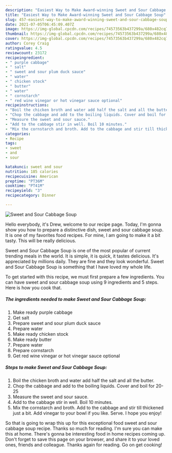 ```yaml
---
description: "Easiest Way to Make Award-winning Sweet and Sour Cabbage Soup"
title: "Easiest Way to Make Award-winning Sweet and Sour Cabbage Soup"
slug: 457-easiest-way-to-make-award-winning-sweet-and-sour-cabbage-soup
date: 2021-07-05T06:45:09.407Z
image: https://img-global.cpcdn.com/recipes/74573563b437299a/680x482cq70/sweet-and-sour-cabbage-soup-recipe-main-photo.jpg
thumbnail: https://img-global.cpcdn.com/recipes/74573563b437299a/680x482cq70/sweet-and-sour-cabbage-soup-recipe-main-photo.jpg
cover: https://img-global.cpcdn.com/recipes/74573563b437299a/680x482cq70/sweet-and-sour-cabbage-soup-recipe-main-photo.jpg
author: Corey Craig
ratingvalue: 4.5
reviewcount: 23172
recipeingredient:
- " purple cabbage"
- " salt"
- " sweet and sour plum duck sauce"
- " water"
- " chicken stock"
- " butter"
- " water"
- " cornstarch"
- " red wine vinegar or hot vinegar sauce optional"
recipeinstructions:
- "Boil the chicken broth and water add half the salt and all the butter."
- "Chop the cabbage and add to the boiling liquids. Cover and boil for 20-25"
- "Measure the sweet and sour sauce."
- "Add to the cabbage stir in well. Boil 10 minutes."
- "Mix the cornstarch and broth. Add to the cabbage and stir till thickened just a bit. Add vinegar to your bowl if you like. Serve. I hope you enjoy!"
categories:
- Recipe
tags:
- sweet
- and
- sour

katakunci: sweet and sour 
nutrition: 185 calories
recipecuisine: American
preptime: "PT36M"
cooktime: "PT41M"
recipeyield: "3"
recipecategory: Dinner

---
```



![Sweet and Sour Cabbage Soup](https://img-global.cpcdn.com/recipes/74573563b437299a/680x482cq70/sweet-and-sour-cabbage-soup-recipe-main-photo.jpg)

Hello everybody, it's Drew, welcome to our recipe page. Today, I'm gonna show you how to prepare a distinctive dish, sweet and sour cabbage soup. It is one of my favorites food recipes. For mine, I am going to make it a bit tasty. This will be really delicious.



Sweet and Sour Cabbage Soup is one of the most popular of current trending meals in the world. It is simple, it is quick, it tastes delicious. It's appreciated by millions daily. They are fine and they look wonderful. Sweet and Sour Cabbage Soup is something that I have loved my whole life.


To get started with this recipe, we must first prepare a few ingredients. You can have sweet and sour cabbage soup using 9 ingredients and 5 steps. Here is how you cook that.

<!--inarticleads1-->

##### The ingredients needed to make Sweet and Sour Cabbage Soup:

1. Make ready  purple cabbage
1. Get  salt
1. Prepare  sweet and sour plum duck sauce
1. Prepare  water
1. Make ready  chicken stock
1. Make ready  butter
1. Prepare  water
1. Prepare  cornstarch
1. Get  red wine vinegar or hot vinegar sauce optional




<!--inarticleads2-->

##### Steps to make Sweet and Sour Cabbage Soup:

1. Boil the chicken broth and water add half the salt and all the butter.
1. Chop the cabbage and add to the boiling liquids. Cover and boil for 20-25
1. Measure the sweet and sour sauce.
1. Add to the cabbage stir in well. Boil 10 minutes.
1. Mix the cornstarch and broth. Add to the cabbage and stir till thickened just a bit. Add vinegar to your bowl if you like. Serve. I hope you enjoy!




So that is going to wrap this up for this exceptional food sweet and sour cabbage soup recipe. Thanks so much for reading. I'm sure you can make this at home. There's gonna be interesting food in home recipes coming up. Don't forget to save this page on your browser, and share it to your loved ones, friends and colleague. Thanks again for reading. Go on get cooking!
